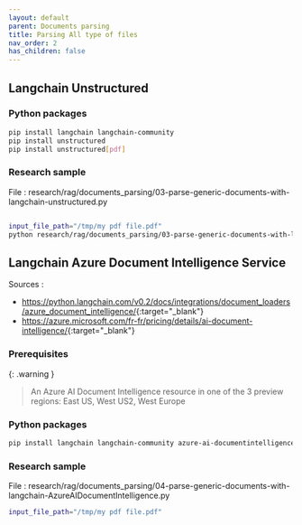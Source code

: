 ```yaml
---
layout: default
parent: Documents parsing
title: Parsing All type of files
nav_order: 2
has_children: false
---
```


## Langchain Unstructured

### Python packages

``` bash
pip install langchain langchain-community
pip install unstructured
pip install unstructured[pdf]
```

### Research sample

File : research/rag/documents_parsing/03-parse-generic-documents-with-langchain-unstructured.py

``` bash

input_file_path="/tmp/my pdf file.pdf"
python research/rag/documents_parsing/03-parse-generic-documents-with-langchain-unstructured.py --file_path "$input_file_path"
```

## Langchain Azure Document Intelligence Service

Sources :

- <https://python.langchain.com/v0.2/docs/integrations/document_loaders/azure_document_intelligence/>{:target="_blank"}
- <https://azure.microsoft.com/fr-fr/pricing/details/ai-document-intelligence/>{:target="_blank"}


### Prerequisites

{: .warning }
> An Azure AI Document Intelligence resource in one of the 3 preview regions: East US, West US2, West Europe


### Python packages

``` bash
pip install langchain langchain-community azure-ai-documentintelligence
```


### Research sample

File : research/rag/documents_parsing/04-parse-generic-documents-with-langchain-AzureAIDocumentIntelligence.py

``` bash
input_file_path="/tmp/my pdf file.pdf"



```

